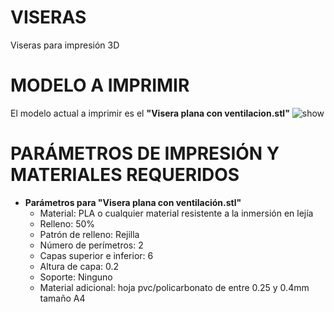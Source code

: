 # VISERAS 
Viseras para impresión 3D

# MODELO A IMPRIMIR
El modelo actual a imprimir es el **"Visera plana con ventilacion.stl"**
![show](img/Visera_plana_con_ventilación.png)

# PARÁMETROS DE IMPRESIÓN Y MATERIALES REQUERIDOS

* **Parámetros para "Visera plana con ventilación.stl"**
    * Material: PLA o cualquier material resistente a la inmersión en lejía
    * Relleno: 50%
    * Patrón de relleno: Rejilla
    * Número de perímetros: 2
    * Capas superior e inferior: 6
    * Altura de capa: 0.2
    * Soporte: Ninguno
    * Material adicional: hoja pvc/policarbonato de entre 0.25 y 0.4mm tamaño A4


